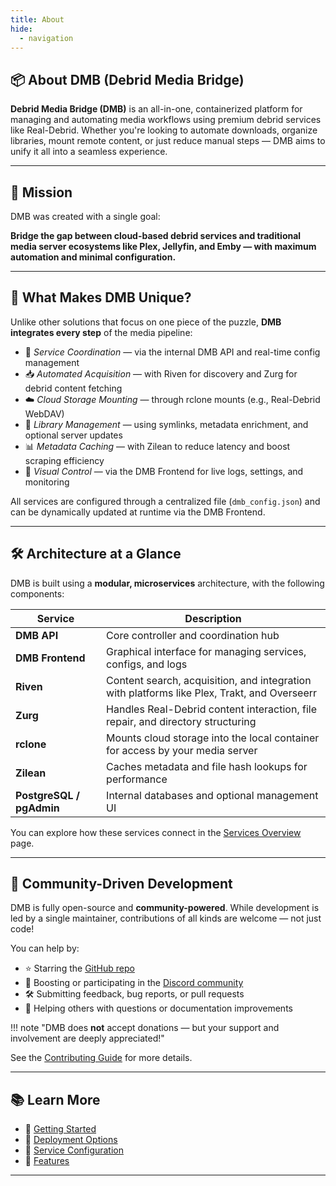 ```yaml
---
title: About
hide:
  - navigation
---
```


## 📦 About DMB (Debrid Media Bridge)

**Debrid Media Bridge (DMB)** is an all-in-one, containerized platform for managing and automating media workflows using premium debrid services like Real-Debrid. Whether you're looking to automate downloads, organize libraries, mount remote content, or just reduce manual steps — DMB aims to unify it all into a seamless experience.

---

## 🎯 Mission

DMB was created with a single goal:

**Bridge the gap between cloud-based debrid services and traditional media server ecosystems like Plex, Jellyfin, and Emby — with maximum automation and minimal configuration.**

---

## 🧩 What Makes DMB Unique?

Unlike other solutions that focus on one piece of the puzzle, **DMB integrates every step** of the media pipeline:

- 🔌 *Service Coordination* — via the internal DMB API and real-time config management  
- 📥 *Automated Acquisition* — with Riven for discovery and Zurg for debrid content fetching  
- ☁️ *Cloud Storage Mounting* — through rclone mounts (e.g., Real-Debrid WebDAV)  
- 🔁 *Library Management* — using symlinks, metadata enrichment, and optional server updates  
- 📊 *Metadata Caching* — with Zilean to reduce latency and boost scraping efficiency  
- 🧠 *Visual Control* — via the DMB Frontend for live logs, settings, and monitoring

All services are configured through a centralized file (`dmb_config.json`) and can be dynamically updated at runtime via the DMB Frontend.

---

## 🛠️ Architecture at a Glance

DMB is built using a **modular, microservices** architecture, with the following components:

| Service          | Description |
|------------------|-------------|
| **DMB API**       | Core controller and coordination hub |
| **DMB Frontend**  | Graphical interface for managing services, configs, and logs |
| **Riven**         | Content search, acquisition, and integration with platforms like Plex, Trakt, and Overseerr |
| **Zurg**          | Handles Real-Debrid content interaction, file repair, and directory structuring |
| **rclone**        | Mounts cloud storage into the local container for access by your media server |
| **Zilean**        | Caches metadata and file hash lookups for performance |
| **PostgreSQL / pgAdmin** | Internal databases and optional management UI |

You can explore how these services connect in the [Services Overview](services/index.md) page.

---

## 👥 Community-Driven Development

DMB is fully open-source and **community-powered**. While development is led by a single maintainer, contributions of all kinds are welcome — not just code!

You can help by:

- ⭐ Starring the [GitHub repo](https://github.com/I-am-PUID-0/DMB)
- 💬 Boosting or participating in the [Discord community](https://discord.gg/8dqKUBtbp5)
- 🛠️ Submitting feedback, bug reports, or pull requests
- 🧠 Helping others with questions or documentation improvements

!!! note "DMB does **not** accept donations — but your support and involvement are deeply appreciated!"

See the [Contributing Guide](contributing.md) for more details.

---

## 📚 Learn More

- 🔧 [Getting Started](getting-started/index.md)
- 🚀 [Deployment Options](deployment/index.md)
- 🧩 [Service Configuration](services/index.md)
- 🤖 [Features](features/index.md)

---
